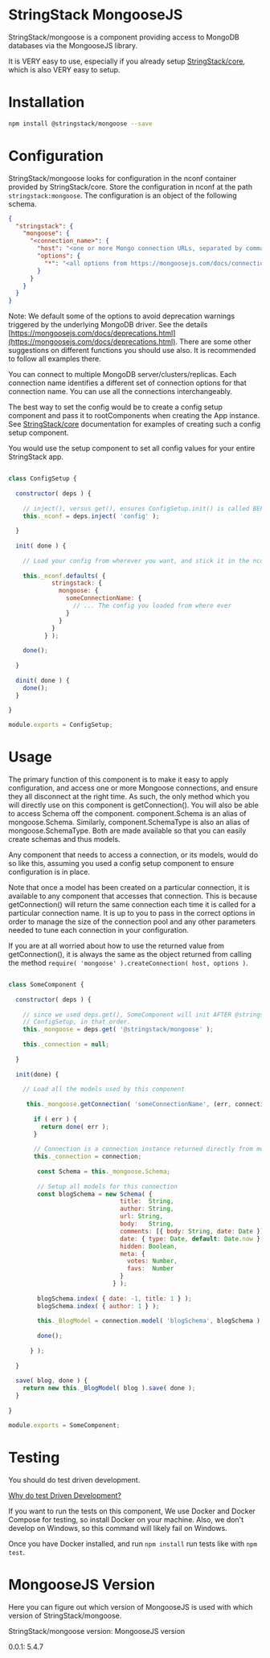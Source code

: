 # StringStack MongooseJS

StringStack/mongoose is a component providing access to MongoDB databases via the MongooseJS library.

It is VERY easy to use, especially if you already setup [StringStack/core](https://www.npmjs.com/package/@stringstack/core), which is also VERY easy to setup.

# Installation

```bash
npm install @stringstack/mongoose --save
```

# Configuration

StringStack/mongoose looks for configuration in the nconf container provided by StringStack/core. Store the configuration
in nconf at the path ```stringstack:mongoose```. The configuration is an object of the following schema.

```json
{
  "stringstack": {
    "mongoose": {
      "<connection_name>": {
        "host": "<one or more Mongo connection URLs, separated by commas. See https://mongoosejs.com/docs/connections.html for examples.>",
        "options": {
          "*": "<all options from https://mongoosejs.com/docs/connections.html>"
        }
      }
    }
  }
}
``` 

Note: We default some of the options to avoid deprecation warnings triggered by the underlying MongoDB driver. See the
details [https://mongoosejs.com/docs/deprecations.html](https://mongoosejs.com/docs/deprecations.html). There are some 
other suggestions on different functions you should use also. It is recommended to follow all examples there.

You can connect to multiple MongoDB server/clusters/replicas. Each connection name identifies a different set of
connection options for that connection name. You can use all the connections interchangeably. 

The best way to set the config would be to create a config setup component and pass it to rootComponents when creating 
the App instance. See [StringStack/core](https://www.npmjs.com/package/@stringstack/core) documentation for examples of 
creating such a config setup component.

You would use the setup component to set all config values for your entire StringStack app. 

```javascript

class ConfigSetup {
  
  constructor( deps ) {
    
    // inject(), versus get(), ensures ConfigSetup.init() is called BEFORE config.init(), and thus BEFORE @stringstack/mongoose.init() is called
    this._nconf = deps.inject( 'config' );
    
  }
  
  init( done ) {
    
    // Load your config from wherever you want, and stick it in the nconf instance, you can even load it asynchronously
    
    this._nconf.defaults( {
            stringstack: {
              mongoose: {
                someConnectionName: {
                  // ... The config you loaded from where ever
                }
              }
            }
          } );
          
    done();
    
  }
  
  dinit( done ) {
    done();
  }
  
}

module.exports = ConfigSetup;

``` 

# Usage

The primary function of this component is to make it easy to apply configuration, and access one or more Mongoose
connections, and ensure they all disconnect at the right time. As such, the only method which you will directly use
on this component is getConnection(). You will also be able to access Schema off the component. component.Schema is an
alias of mongoose.Schema. Similarly, component.SchemaType is also an alias of mongoose.SchemaType. Both are made 
available so that you can easily create schemas and thus models.

Any component that needs to access a connection, or its models, would do so like this, assuming you used a config setup 
component to ensure configuration is in place.

Note that once a model has been created on a particular connection, it is available to any component that accesses that
connection. This is because getConnection() will return the same connection each time it is called for a particular 
connection name. It is up to you to pass in the correct options in order to manage the size of the connection pool and 
any other parameters needed to tune each connection in your configuration.

If you are at all worried about how to use the returned value from getConnection(), it is always the same as the object
returned from calling the method ```require( 'mongoose' ).createConnection( host, options )```.

```javascript

class SomeComponent {
  
  constructor( deps ) {
    
    // since we used deps.get(), SomeComponent will init AFTER @stringstack/mongoose, and after config, and after 
    // ConfigSetup, in that order.
    this._mongoose = deps.get( '@stringstack/mongoose' );
    
    this._connection = null;
    
  }
  
  init(done) {
    
    // Load all the models used by this component
    
     this._mongoose.getConnection( 'someConnectionName', (err, connection ) => {
                
       if ( err ) {
         return done( err );
       }
        
       // Connection is a connection instance returned directly from mongoose.createConnection();
       this._connection = connection;
       
        const Schema = this._mongoose.Schema;
       
        // Setup all models for this connection
        const blogSchema = new Schema( {
                               title:  String,
                               author: String,
                               url: String,
                               body:   String,
                               comments: [{ body: String, date: Date }],
                               date: { type: Date, default: Date.now },
                               hidden: Boolean,
                               meta: {
                                 votes: Number,
                                 favs:  Number
                               }
                             } );
        
        blogSchema.index( { date: -1, title: 1 } );
        blogSchema.index( { author: 1 } );
        
        this._BlogModel = connection.model( 'blogSchema', blogSchema );
        
        done();
        
      } );
    
  }
  
  save( blog, done ) {
    return new this._BlogModel( blog ).save( done );
  }
  
}

module.exports = SomeComponent;


```


# Testing

You should do test driven development. 

[Why do test Driven Development?](http://lmgtfy.com/?q=why+do+test+driven+development)

If you want to run the tests on this component, 
We use Docker and Docker Compose for testing, so install Docker on your machine. Also, we don't develop on Windows, so 
this command will likely fail on Windows.

Once you have Docker installed, and run ```npm install``` run tests like with ```npm test```.

# MongooseJS Version

Here you can figure out which version of MongooseJS is used with which version of StringStack/mongoose.
 
StringStack/mongoose version: MongooseJS version

0.0.1: 5.4.7
